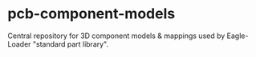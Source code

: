 # pcb-component-models
Central repository for 3D component models &amp; mappings used by Eagle-Loader "standard part library".
